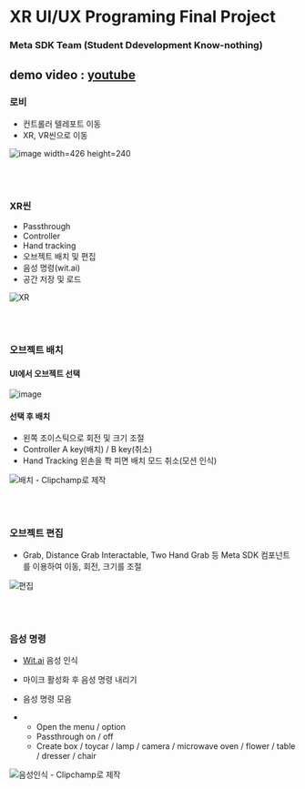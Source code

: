 # XR UI/UX Programing Final Project

### Meta SDK Team (Student Ddevelopment Know-nothing)

demo video : [youtube](https://www.youtube.com/watch?v=roQkJPKeeOI)
----

### 로비

- 컨트롤러 텔레포트 이동
- XR, VR씬으로 이동

![image width=426 height=240](https://github.com/toproof25/XR_Project/assets/41888060/9e05783f-f7b7-4d40-916a-d4f36f044233)  

<br/>
<br/>

### XR씬

- Passthrough
- Controller
- Hand tracking
- 오브젝트 배치 및 편집
- 음성 명령(wit.ai)
- 공간 저장 및 로드

![XR](https://github.com/toproof25/XR_Project/assets/41888060/9da02f0e-c5a7-4395-ae65-55f708efea39)

<br/>
<br/>

### 오브젝트 배치

#### UI에서 오브젝트 선택
![image](https://github.com/toproof25/XR_Project/assets/41888060/79843ccc-6ef0-485c-9681-a2c738ffc536)  

#### 선택 후 배치

- 왼쪽 조이스틱으로 회전 및 크기 조절
- Controller A key(배치) / B key(취소)
- Hand Tracking 왼손을 쫙 피면 배치 모드 취소(모션 인식)

![배치 - Clipchamp로 제작](https://github.com/toproof25/XR_Project/assets/41888060/6eed0844-4258-479d-a342-8b477b025c1b)

<br/>
<br/>

### 오브젝트 편집

- Grab, Distance Grab Interactable, Two Hand Grab 등 Meta SDK 컴포넌트를 이용하여 이동, 회전, 크기를 조절

![편집](https://github.com/toproof25/XR_Project/assets/41888060/f013c684-ca0d-42c8-a60c-1b2ef2ff4fc2)


<br/>
<br/>

### 음성 명령

- [Wit.ai](https://wit.ai/) 음성 인식
- 마이크 활성화 후 음성 명령 내리기

- 음성 명령 모음
- - Open the menu / option
  - Passthrough on / off
  - Create box / toycar / lamp / camera / microwave oven / flower / table / dresser / chair

![음성인식 - Clipchamp로 제작](https://github.com/toproof25/XR_Project/assets/41888060/8fe67a5f-ed31-45d2-8c01-d9f849011208)


<br/>
<br/>



